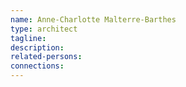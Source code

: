 ```yaml
---
name: Anne-Charlotte Malterre-Barthes
type: architect
tagline:
description:
related-persons:
connections:
---
```

